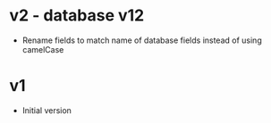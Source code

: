 # v2 - database v12
- Rename fields to match name of database fields instead of using camelCase

# v1
- Initial version
